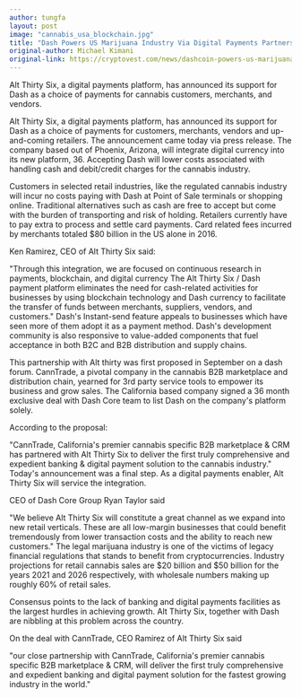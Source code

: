 ```yaml
---
author: tungfa
layout: post
image: "cannabis_usa_blockchain.jpg"
title: "Dash Powers US Marijuana Industry Via Digital Payments Partnership"
original-author: Michael Kimani  
original-link: https://cryptovest.com/news/dashcoin-powers-us-marijuana-industry-via-digital-payments-partnership/
---
```


Alt Thirty Six, a digital payments platform, has announced its support for Dash as a choice of payments for cannabis customers, merchants, and vendors.

Alt Thirty Six, a digital payments platform, has announced its support for Dash as a choice of payments for customers, merchants, vendors and up-and-coming retailers. The announcement came today via press release. The company based out of Phoenix, Arizona, will integrate digital currency into its new platform, 36. Accepting Dash will lower costs associated with handling cash and debit/credit charges for the cannabis industry.

Customers in selected retail industries, like the regulated cannabis industry will incur no costs paying with Dash at Point of Sale terminals or shopping online. Traditional alternatives such as cash are free to accept but come with the burden of transporting and risk of holding. Retailers currently have to pay extra to process and settle card payments. Card related fees incurred by merchants totaled $80 billion in the US alone in 2016. 

Ken Ramirez, CEO of Alt Thirty Six said: 

"Through this integration, we are focused on continuous research in payments, blockchain, and digital currency The Alt Thirty Six / Dash payment platform eliminates the need for cash-related activities for businesses by using blockchain technology and Dash currency to facilitate the transfer of funds between merchants, suppliers, vendors, and customers."
Dash's Instant-send feature appeals to businesses which have seen more of them adopt it as a payment method. Dash's development community is also responsive to value-added components that fuel acceptance in both B2C and B2B distribution and supply chains.

This partnership with Alt thirty was first proposed in September on a dash forum. CannTrade, a pivotal company in the cannabis B2B marketplace and distribution chain, yearned for 3rd party service tools to empower its business and grow sales. The California based company signed a 36 month exclusive deal with Dash Core team to list Dash on the company's platform solely.

According to the proposal:

"CannTrade, California's premier cannabis specific B2B marketplace & CRM has partnered with Alt Thirty Six to deliver the first truly comprehensive and expedient banking & digital payment solution to the cannabis industry."
Today's announcement was a final step. As a digital payments enabler, Alt Thirty Six will service the integration.

CEO of Dash Core Group Ryan Taylor said

"We believe Alt Thirty Six will constitute a great channel as we expand into new retail verticals. These are all low-margin businesses that could benefit tremendously from lower transaction costs and the ability to reach new customers."
The legal marijuana industry is one of the victims of legacy financial regulations that stands to benefit from cryptocurrencies. Industry projections for retail cannabis sales are $20 billion and $50 billion for the years 2021 and 2026 respectively, with wholesale numbers making up roughly 60% of retail sales.

Consensus points to the lack of banking and digital payments facilities as the largest hurdles in achieving growth. Alt Thirty Six, together with Dash are nibbling at this problem across the country.

On the deal with CannTrade, CEO Ramirez of Alt Thirty Six said

"our close partnership with CannTrade, California's premier cannabis specific B2B marketplace & CRM, will deliver the first truly comprehensive and expedient banking and digital payment solution for the fastest growing industry in the world."
